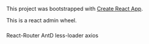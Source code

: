 This project was bootstrapped with [Create React App](https://github.com/facebook/create-react-app).

This is a react admin wheel.

###
React-Router
AntD
less-loader
axios
